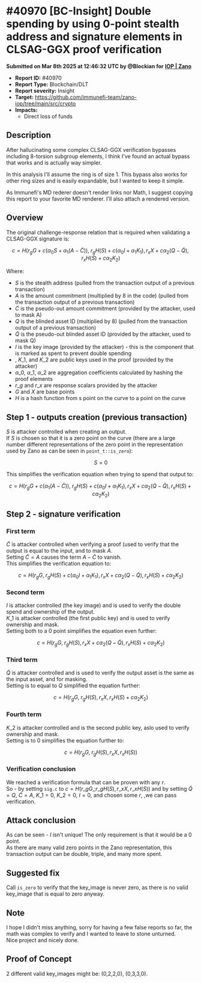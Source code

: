 # #40970 \[BC-Insight] Double spending by using 0-point stealth address and signature elements in CLSAG-GGX proof verification

**Submitted on Mar 8th 2025 at 12:46:32 UTC by @Blockian for** [**IOP | Zano**](https://immunefi.com/audit-competition/iop-zano)

* **Report ID:** #40970
* **Report Type:** Blockchain/DLT
* **Report severity:** Insight
* **Target:** https://github.com/immunefi-team/zano-iop/tree/main/src/crypto
* **Impacts:**
  * Direct loss of funds

## Description

After hallucinating some complex CLSAG-GGX verification bypasses including 8-torsion subgroup elements, I think I've found an actual bypass that works and is actually way simpler.

In this analysis I'll assume the ring is of size 1. This bypass also works for other ring sizes and is easily expandable, but I wanted to keep it simple.

As Immunefi's MD rederer doesn't render links nor Math, I suggest copying this report to your favorite MD renderer. I'll also attach a rendered version.

## Overview

The original challenge-response relation that is required when validating a CLSAG-GGX signature is:

$$
c = H\left( r_gG + c(\alpha_0 S + \alpha_1 (A - \tilde{C})), \; r_gH(S) + c (\alpha_0 I + \alpha_1 K_1), r_xX + c\alpha_2 (Q - \tilde{Q}), r_xH(S) + c\alpha_2K_2 \right)
$$

Where:

* $S$ is the stealth address (pulled from the transaction output of a previous transaction)
* $A$ is the amount commitment (multiplied by 8 in the code) (pulled from the transaction output of a previous transaction)
* $\tilde{C}$ is the pseudo-out amount commitment (provided by the attacker, used to mask A)
* $Q$ is the blinded asset ID (multiplied by 8) (pulled from the transaction output of a previous transaction)
* $\tilde{Q}$ is the pseudo-out blinded asset ID (provided by the attacker, used to mask Q)
* $I$ is the key image (provided by the attacker) - this is the component that is marked as spent to prevent double spending
* , $K\_1$, and $K\_2$ are public keys used in the proof (provided by the attacker)
* $\alpha\_0$, $\alpha\_1$, $\alpha\_2$ are aggregation coefficients calculated by hashing the proof elements
* $r\_g$ and $r\_x$ are response scalars provided by the attacker
* $G$ and $X$ are base points
* $H$ is a hash function from s point on the curve to a point on the curve

## Step 1 - outputs creation (previous transaction)

$S$ is attacker controlled when creating an output.\
If $S$ is chosen so that it is a zero point on the curve (there are a large number different representations of the zero point in the representation used by Zano as can be seen in `point_t::is_zero`):

$$
S = 0
$$

This simplifies the verification equation when trying to spend that output to:

$$
c = H\left( r_gG + c(\alpha_1 (A - \tilde{C})), \; r_gH(S) + c (\alpha_0 I + \alpha_1 K_1), r_xX + c\alpha_2 (Q - \tilde{Q}), r_xH(S) + c\alpha_2K_2 \right)
$$

## Step 2 - signature verification

### First term

$\tilde{C}$ is attacker controlled when verifying a proof (used to verify that the output is equal to the input, and to mask $A$.\
Setting $\tilde{C} = A$ causes the term $A - \tilde{C}$ to vanish.\
This simplifies the verification equation to:

$$
c = H\left( r_gG , \; r_gH(S) + c (\alpha_0 I + \alpha_1 K_1), r_xX + c\alpha_2 (Q - \tilde{Q}), r_xH(S) + c\alpha_2K_2 \right)
$$

### Second term

$I$ is attacker controlled (the key image) and is used to verify the double spend and ownership of the output.\
$K\_1$ is attacker controlled (the first public key) and is used to verify ownership and mask.\
Setting both to a 0 point simplifies the equation even further:

$$
c = H\left( r_gG , \; r_gH(S), r_xX + c\alpha_2 (Q - \tilde{Q}), r_xH(S) + c\alpha_2K_2 \right)
$$

### Third term

$\tilde{Q}$ is attacker controlled and is used to verify the output asset is the same as the input asset, and for masking.\
Setting is to equal to $Q$ simplified the equation further:

$$
c = H\left( r_gG , \; r_gH(S), r_xX, r_xH(S) + c\alpha_2K_2 \right)
$$

### Fourth term

$K\_2$ is attacker controlled and is the second public key, aslo used to verify ownership and mask.\
Setting is to 0 simplifies the equation further to:

$$
c = H\left( r_gG , \; r_gH(S), r_xX, r_xH(S)\right)
$$

### Verification conclusion

We reached a verification formula that can be proven with any $r$.\
So - by setting `sig.c` to $c = H\left( r\_gG , ; r\_gH(S), r\_xX, r\_xH(S)\right)$ and by setting $\tilde{Q}=Q$, $\tilde{C}=A$, $K\_1=0$, $K\_2=0$, $I=0$, and chosen some $r$, ,we can pass verification.

## Attack conclusion

As can be seen - $I$ isn't unique! The only requirement is that it would be a 0 point.\
As there are many valid zero points in the Zano representation, this transaction output can be double, triple, and many more spent.

## Suggested fix

Call `is_zero` to verify that the key\_image is never zero, as there is no valid key\_image that is equal to zero anyway.

## Note

I hope I didn't miss anything, sorry for having a few false reports so far, the math was complex to verify and I wanted to leave to stone unturned.\
Nice project and nicely done.

## Proof of Concept

2 different valid key\_images might be: (0,2,2,0), (0,3,3,0).
